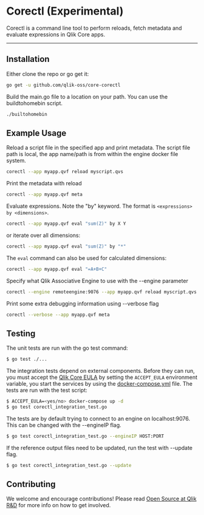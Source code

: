 # Corectl (Experimental)
Corectl is a command line tool to perform reloads, fetch metadata and evaluate expressions in Qlik Core apps.


---

## Installation
Either clone the repo or go get it:
```bash
go get -u github.com/qlik-oss/core-corectl
```

Build the main.go file to a location on your path. You can use the buildtohomebin script.
```bash
./builtohomebin
```

## Example Usage
Reload a script file in the specified app and print metadata. The script file path is local, the app name/path is from within the engine docker file system.
```bash
corectl --app myapp.qvf reload myscript.qvs
```

Print the metadata with reload
```bash
corectl --app myapp.qvf meta
```

Evaluate expressions. Note the "by" keyword. The format is `<expressions> by <dimensions>`.

```bash
corectl --app myapp.qvf eval "sum(Z)" by X Y
```

or iterate over all dimensions:

```bash
corectl --app myapp.qvf eval "sum(Z)" by "*"
```

The `eval` command can also be used for calculated dimensions:

```bash
corectl --app myapp.qvf eval "=A+B+C"
```

Specify what Qlik Associative Engine to use with the --engine parameter
```bash
corectl --engine remoteengine:9076 --app myapp.qvf reload myscript.qvs
```

Print some extra debugging information using --verbose flag
```bash
corectl --verbose --app myapp.qvf meta
```

## Testing

The unit tests are run with the go test command:

```sh
$ go test ./...
```

The integration tests depend on external components. Before they can run, you must accept the [Qlik Core EULA](https://qlikcore.com/beta/) 
by setting the `ACCEPT_EULA` environment variable, you start the services by using the [docker-compose.yml](./docker-compose.yml) file.
The tests are run with the test script:


```sh
$ ACCEPT_EULA=<yes/no> docker-compose up -d
$ go test corectl_integration_test.go
```

The tests are by default trying to connect to an engine on localhost:9076. This can be changed with the --engineIP flag.

```sh
$ go test corectl_integration_test.go --engineIP HOST:PORT
```

If the reference output files need to be updated, run the test with --update flag.

```sh
$ go test corectl_integration_test.go --update
```

## Contributing
We welcome and encourage contributions! Please read [Open Source at Qlik R&D](https://github.com/qlik-oss/open-source)
for more info on how to get involved.
